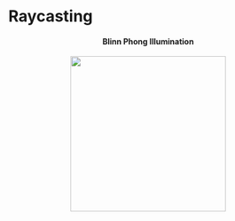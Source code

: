 Raycasting
==========
 <div style="text-align:center"><h4>Blinn Phong Illumination</h4><img src ="https://lh4.googleusercontent.com/-QHWndkMMSnI/VBiM95rf9XI/AAAAAAAAAJE/JSl47BgKSH4/s823-no/43545.png"  height=280px />
</div>

